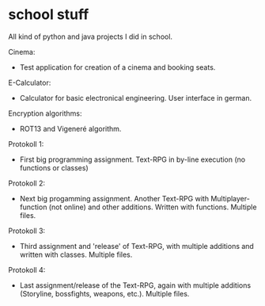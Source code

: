 # school stuff
All kind of python and java projects I did in school.

Cinema:
- Test application for creation of a cinema and booking seats.

E-Calculator:
- Calculator for basic electronical engineering. User interface in german.

Encryption algorithms:
- ROT13 and Vigeneré algorithm.

Protokoll 1:
- First big programming assignment. Text-RPG in by-line execution (no functions or classes)

Protokoll 2:
- Next big progamming assignment. Another Text-RPG with Multiplayer-function (not online) and other additions. Written with     functions. Multiple files.

Protokoll 3:
- Third assignment and 'release' of Text-RPG, with multiple additions and written with classes. Multiple files.

Protokoll 4:
- Last assignment/release of the Text-RPG, again with multiple additions (Storyline, bossfights, weapons, etc.). Multiple files.
